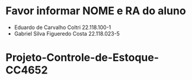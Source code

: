 # Favor informar NOME e RA do aluno
- Eduardo de Carvalho Coltri 22.118.100-1
- Gabriel Silva Figueredo Costa 22.118.023-5
# Projeto-Controle-de-Estoque-CC4652
